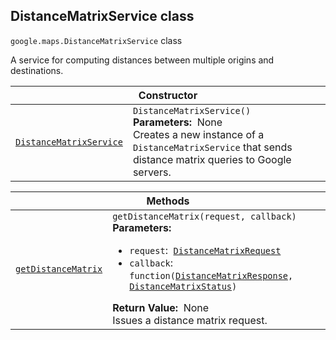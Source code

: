 
<devsite-heading text=" DistanceMatrixService class" for="DistanceMatrixService" level="h2" link="" toc="" back-to-top=""><h2 id="DistanceMatrixService" is-upgraded="">DistanceMatrixService class</h2></devsite-heading>
<p>
<code translate="no" dir="ltr"><span itemprop="path">google.maps</span>.<span itemprop="name">DistanceMatrixService</span></code>
class
</p>
<p>A service for computing distances between multiple origins and destinations.</p>
<div class="devsite-table-wrapper"><table class="constructors responsive" summary="class DistanceMatrixService - Constructor">
<thead>
<tr><th colspan="2" id="DistanceMatrixService.constructor">Constructor</th>
</tr></thead>
<tbody>
<tr>
<td><code translate="no" dir="ltr"><a class="secret-link" href="#DistanceMatrixService.constructor"><span>DistanceMatrixService</span></a></code></td>
<td><div><code translate="no" dir="ltr">DistanceMatrixService()</code></div>
<div class="desc"><strong>Parameters:</strong>&nbsp; None</div>
<div class="desc">Creates a new instance of a <code translate="no" dir="ltr">DistanceMatrixService</code> that sends distance matrix queries to Google servers.</div></td>
</tr>
</tbody>
</table></div>
<div class="devsite-table-wrapper"><table class="methods responsive" summary="class DistanceMatrixService - Methods">
<thead>
<tr><th colspan="2">Methods</th>
</tr></thead>
<tbody>
<tr id="DistanceMatrixService.getDistanceMatrix">
<td itemprop="property"><code translate="no" dir="ltr"><a class="secret-link" href="#DistanceMatrixService.getDistanceMatrix"><span>getDistanceMatrix</span></a></code></td>
<td><div><code translate="no" dir="ltr">getDistanceMatrix(request, callback)</code></div>
<div class="desc"><strong>Parameters:</strong>&nbsp; <ul>
<li><code translate="no" dir="ltr">request</code>:&nbsp; <code translate="no" dir="ltr"><a href="DistanceMatrixRequest.md">DistanceMatrixRequest</a></code></li>
<li><code translate="no" dir="ltr">callback</code>:&nbsp; <code translate="no" dir="ltr">function(<a href="DistanceMatrixResponse.md">DistanceMatrixResponse</a>, <a href="DistanceMatrixStatus.md">DistanceMatrixStatus</a>)</code></li>
</ul></div>
<div class="desc"><strong>Return Value:</strong>&nbsp; None</div>
<div class="desc">Issues a distance matrix request.</div></td>
</tr>
</tbody>
</table></div>
